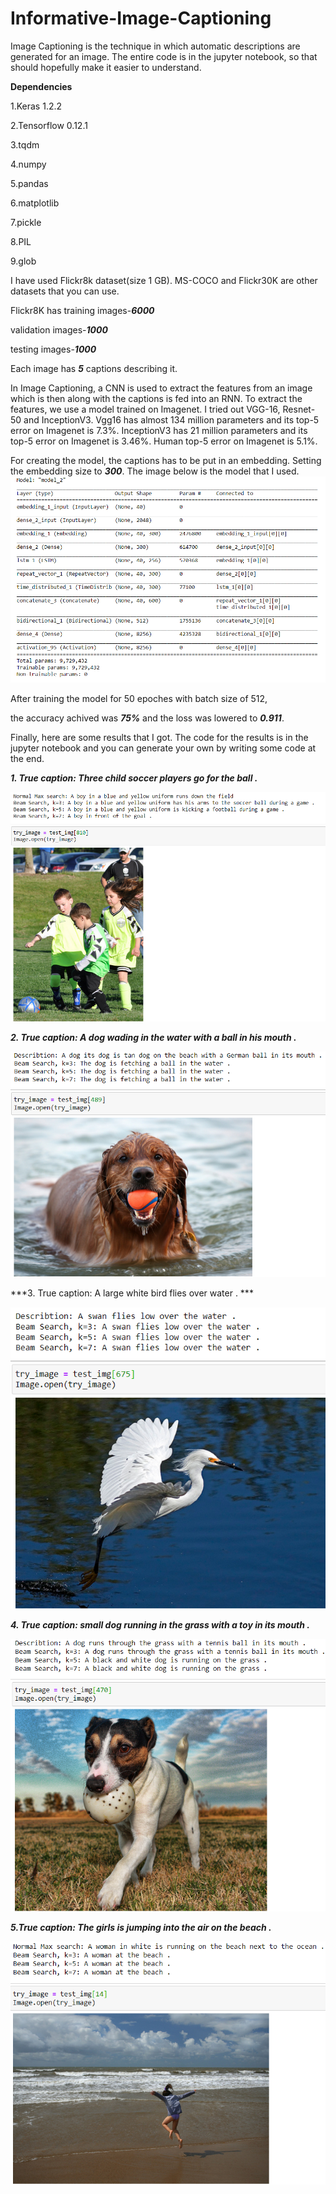 # Informative-Image-Captioning
Image Captioning is the technique in which automatic descriptions are generated for an image. 
The entire code is in the jupyter notebook, so that should hopefully make it easier to understand. 

**Dependencies**

1.Keras 1.2.2

2.Tensorflow 0.12.1

3.tqdm

4.numpy

5.pandas

6.matplotlib

7.pickle

8.PIL

9.glob

I have used Flickr8k dataset(size 1 GB). MS-COCO and Flickr30K are other datasets that you can use.

Flickr8K has training images-***6000***

validation images-***1000***

testing images-***1000***

Each image has ***5*** captions describing it.

In Image Captioning, a CNN is used to extract the features from an image which is then along with the captions is fed into an RNN. To extract the features, we use a model trained on Imagenet. I tried out VGG-16, Resnet-50 and InceptionV3. Vgg16 has almost 134 million parameters and its top-5 error on Imagenet is 7.3%. InceptionV3 has 21 million parameters and its top-5 error on Imagenet is 3.46%. Human top-5 error on Imagenet is 5.1%.

For creating the model, the captions has to be put in an embedding. Setting the embedding size to ***300***. The image below is the model that I used.
![alt text](https://github.com/arjavdongaonkar/Informative-Image-Captioning/blob/master/model/2020-06-18%20(14).png?raw=true)

After training the model for 50 epoches with batch size of 512, 

the accuracy achived was ***75%*** and the loss was lowered to ***0.911***.

Finally, here are some results that I got. The code for  the results is in the jupyter notebook and you can generate your own by writing some code at the end.

***1. True caption: Three child soccer players go for the ball .***

![alt text](https://github.com/arjavdongaonkar/Informative-Image-Captioning/blob/master/results/2020-06-18%20(16).png?raw=true)

***2. True caption: A dog wading in the water with a ball in his mouth .***

![alt text](https://github.com/arjavdongaonkar/Informative-Image-Captioning/blob/master/results/2020-06-18%20(15).png?raw=true)

***3. True caption: A large white bird flies over water . ***

![alt text](https://github.com/arjavdongaonkar/Informative-Image-Captioning/blob/master/results/2020-06-18%20(11).png?raw=true)

***4. True caption: small dog running in the grass with a toy in its mouth .***

![alt text](https://github.com/arjavdongaonkar/Informative-Image-Captioning/blob/master/results/2020-06-18%20(22).png?raw=true)

***5.True caption: The girls is jumping into the air on the beach .***

![alt text](https://github.com/arjavdongaonkar/Informative-Image-Captioning/blob/master/results/2020-06-18%20(2).png?raw=true)
